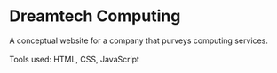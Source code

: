 # Dreamtech Computing
A conceptual website for a company that purveys computing services.
<br /><br />
Tools used: HTML, CSS, JavaScript
